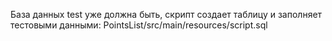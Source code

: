 База данных test уже должна быть, скрипт создает таблицу и заполняет тестовыми данными: PointsList/src/main/resources/script.sql
